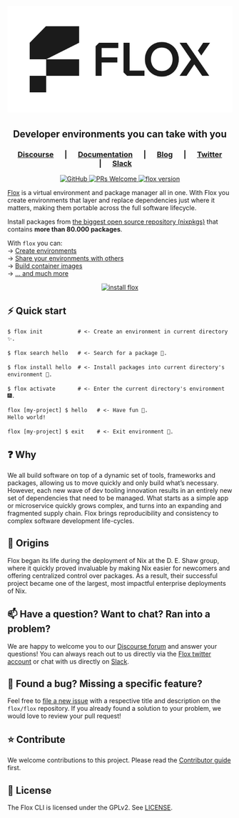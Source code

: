 <h1 align="center">
  <a href="https://flox.dev" target="_blank">
    <picture>
      <source media="(prefers-color-scheme: dark)"  srcset="img/flox-logo-white-on-black.png" />
      <source media="(prefers-color-scheme: light)" srcset="img/flox-logo-black-on-white.png" />
      <img src="img/flox-logo-black-on-white.png" alt="flox logo" />
    </picture>
  </a>
</h1>

<h2 align="center">
  Developer environments you can take with you
</h2>

<!-- TODO: here comes the graphic
 show immediate value proposition
 a short demo of basics would be good for now
 a bold statement: Free yourself from container walls.
-->

<h3 align="center">
   &emsp;
   <a href="https://discourse.flox.dev"><b>Discourse</b></a>
   &emsp; | &emsp;
   <a href="https://flox.dev/docs"><b>Documentation</b></a>
   &emsp; | &emsp;
   <a href="https://flox.dev/blog"><b>Blog</b></a>
   &emsp; | &emsp;
   <a href="https://twitter.com/floxdevelopment"><b>Twitter</b></a>
   &emsp; | &emsp;
   <a href="https://go.flox.dev/slack"><b>Slack</b></a>
   &emsp;
</h3>

<p align="center">
  <a href="https://github.com/flox/flox/blob/main/LICENSE">
    <img alt="GitHub" src="https://img.shields.io/github/license/flox/flox?style=flat-square">
  </a>
  <a href="https://github.com/flox/flox/blob/main/CONTRIBUTING.md">
    <img alt="PRs Welcome" src="https://img.shields.io/badge/PRs-welcome-brightgreen.svg?style=flat-square"/>
  </a>
  <a href="https://github.com/flox/flox/releases">
    <img alt="flox version" src="https://img.shields.io/github/v/release/flox/flox?style=flat-square"/>
    <!-- <img alt="GitHub tag (latest by date)" src="https://img.shields.io/github/v/tag/flox/flox?label=Version&style=flat-square"> -->
  </a>
</p>

[Flox][website] is a virtual environment and package manager all in one. With Flox you
create environments that layer and replace dependencies just where
it matters, making them portable across the full software lifecycle.

Install packages from [the biggest open source repository
(nixpkgs)][post-nixpkgs] that contains **more than 80.000 packages**.

With `flox` you can:<br/>
&rarr; [Create environments](https://flox.dev/docs/tutorials/creating-environments)<br/>
&rarr; [Share your environments with others](https://flox.dev/docs/tutorials/sharing-environments)<br/>
&rarr; [Build container images](https://flox.dev/docs/tutorials/sharing-environments/#sharing-with-containers)<br/>
&rarr; [... and much more][docs]<br/>

<div align="center">
  <a href="https://flox.dev/docs/install-flox/install/">
    <img alt="install flox" src="https://img.shields.io/badge/Install-flox-brightgreen?style=for-the-badge"/>
  </a>
</div>

<!-- TODO: Compare with others
- [Flox vs Docker]
- [Flox vs Homebrew]
- [Flox vs Bazel]
- .. more (point to the website)
-->

## ⚡️ Quick start

``` text
$ flox init           # <- Create an environment in current directory ✨.

$ flox search hello   # <- Search for a package 🚀.

$ flox install hello  # <- Install packages into current directory's environment 🔨.

$ flox activate       # <- Enter the current directory's environment 🎆.

flox [my-project] $ hello   # <- Have fun 🎉.
Hello world!

flox [my-project] $ exit    # <- Exit environment 💃.
```

## ❓ Why

We all build software on top of a dynamic set of tools,
frameworks and packages, allowing us to move quickly and only
build what’s necessary. However, each new wave of dev tooling
innovation results in an entirely new set of dependencies that
need to be managed. What starts as a simple app or microservice
quickly grows complex, and
turns into an expanding and fragmented supply
chain. Flox brings reproducibility and consistency to complex
software development life-cycles.

## 📘 Origins

Flox began its life during the deployment of Nix at
the D. E. Shaw group, where it quickly proved invaluable
by making Nix easier for newcomers and offering centralized
control over packages. As a result, their successful project
became one of the largest, most impactful enterprise deployments
of Nix.

## 📫 Have a question? Want to chat? Ran into a problem?

We are happy to welcome you to our [Discourse forum][discourse] and answer your
questions! You can always reach out to us directly via the [Flox twitter
account][twitter] or chat with us directly on [Slack][slack].

## 🤝 Found a bug? Missing a specific feature?

Feel free to [file a new issue][new-issue] with a respective title and
description on the `flox/flox` repository. If you already found a solution
to your problem, we would love to review your pull request!

## ⭐️ Contribute

We welcome contributions to this project. Please read the [Contributor
guide](./CONTRIBUTING.md) first.

## 🪪 License

The Flox CLI is licensed under the GPLv2. See [LICENSE](./LICENSE).


[website]: https://flox.dev
[discourse]: https://discourse.flox.dev
[nix]: https://nixos.org
[basics]:https://flox.dev/docs
[share-envs]: https://flox.dev/docs/share-environments
[images]: docs/tutorials/sharing-environments/#sharing-with-containers
[docs]: https://flox.dev/docs
[twitter]: https://twitter.com/floxdevelopment
[slack]: https://go.flox.dev/slack
[new-issue]: https://github.com/flox/flox/issues/new/choose
[post-nixpkgs]: https://flox.dev/blog/nixpkgs
